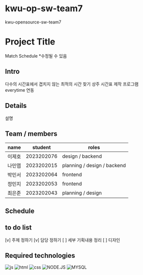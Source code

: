 # kwu-op-sw-team7
kwu-opensource-sw-team7

# Project Title
 Match Schedule *수정될 수 있음

## Intro
다수의 시간표에서 겹치지 않는 최적의 시간 찾기
상주 시간표 제작 프로그램
everytime 연동

## Details
설명

## Team / members
| name | student | roles |
|---|----------|------------|
| 이제호 | 2023202076 | design / backend |
| 나민엽 | 2023202015 | planning / design / backend |
| 박민서 | 2023202064 | frontend |
| 정민지 | 2023202053 | frontend |
| 최은준 | 2023202043 | planning / design |

## Schedule

## to do list
[v] 주제 정하기
[v] 담당 정하기
[ ] 세부 기획내용 정리
[ ] 디자인

## Required technologies
![js](https://img.shields.io/badge/JavaScript-F7DF1E?style=for-the-badge&logo=JavaScript&logoColor=white)
![html](https://img.shields.io/badge/HTML-239120?style=for-the-badge&logo=html5&logoColor=white)
![css](https://img.shields.io/badge/CSS-239120?&style=for-the-badge&logo=css3&logoColor=white)
![NODE.JS](https://img.shields.io/badge/Node.js-43853D?style=for-the-badge&logo=node.js&logoColor=white)
![MYSQL](https://img.shields.io/badge/MySQL-005C84?style=for-the-badge&logo=mysql&logoColor=white)

